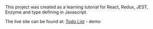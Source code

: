 This project was created as a learning tutorial for React, Redux, JEST, Enzyme and type defining in Javascript.

The live site can be found at:
[Todo List](https://moecarson.github.io/ListTutorial/) - demo
